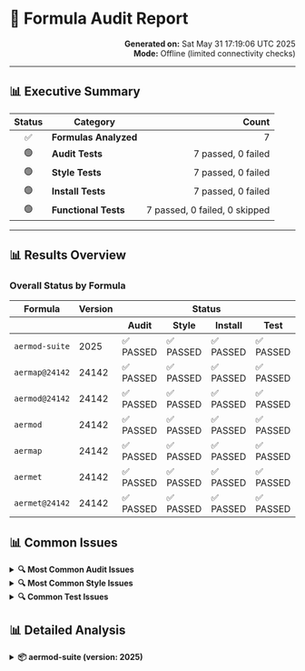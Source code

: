 # 🧪 Formula Audit Report
<div align="right">
<strong>Generated on:</strong> Sat May 31 17:19:06 UTC 2025
<br><strong>Mode:</strong> Offline (limited connectivity checks)
</div>

---
## 📊 Executive Summary

| Status | Category | Count |
|:------:|----------|------:|
| ✅ | **Formulas Analyzed** | 7 |
| 🟢 | **Audit Tests** | 7 passed, 0 failed |
| 🟢 | **Style Tests** | 7 passed, 0 failed |
| 🟢 | **Install Tests** | 7 passed, 0 failed |
| 🟢 | **Functional Tests** | 7 passed, 0 failed, 0 skipped |

---

## 📊 Results Overview

### Overall Status by Formula

<table>
  <thead>
    <tr>
      <th>Formula</th>
      <th>Version</th>
      <th colspan="4">Status</th>
    </tr>
    <tr>
      <th></th>
      <th></th>
      <th>Audit</th>
      <th>Style</th>
      <th>Install</th>
      <th>Test</th>
    </tr>
  </thead>
  <tbody>
    <tr>
      <td><code>aermod-suite</code></td>
      <td>2025</td>
      <td>✅ PASSED</td>
      <td>✅ PASSED</td>
      <td>✅ PASSED</td>
      <td>✅ PASSED</td>
    </tr>
    <tr>
      <td><code>aermap@24142</code></td>
      <td>24142</td>
      <td>✅ PASSED</td>
      <td>✅ PASSED</td>
      <td>✅ PASSED</td>
      <td>✅ PASSED</td>
    </tr>
    <tr>
      <td><code>aermod@24142</code></td>
      <td>24142</td>
      <td>✅ PASSED</td>
      <td>✅ PASSED</td>
      <td>✅ PASSED</td>
      <td>✅ PASSED</td>
    </tr>
    <tr>
      <td><code>aermod</code></td>
      <td>24142</td>
      <td>✅ PASSED</td>
      <td>✅ PASSED</td>
      <td>✅ PASSED</td>
      <td>✅ PASSED</td>
    </tr>
    <tr>
      <td><code>aermap</code></td>
      <td>24142</td>
      <td>✅ PASSED</td>
      <td>✅ PASSED</td>
      <td>✅ PASSED</td>
      <td>✅ PASSED</td>
    </tr>
    <tr>
      <td><code>aermet</code></td>
      <td>24142</td>
      <td>✅ PASSED</td>
      <td>✅ PASSED</td>
      <td>✅ PASSED</td>
      <td>✅ PASSED</td>
    </tr>
    <tr>
      <td><code>aermet@24142</code></td>
      <td>24142</td>
      <td>✅ PASSED</td>
      <td>✅ PASSED</td>
      <td>✅ PASSED</td>
      <td>✅ PASSED</td>
    </tr>
  </tbody>
</table>

## 📊 Common Issues

<details>
<summary><strong>🔍 Most Common Audit Issues</strong></summary>

1. ⚠️ **URL order**: `url` should be put before `version` in formula definitions
2. ⚠️ **Variable references**: Prefer `$CHILD_STATUS` from the stdlib 'English' module over `$?`
3. ⚠️ **Whitespace**: Trailing whitespace detected in many files
4. ⚠️ **Redundant versions**: Version is redundant with version scanned from URL

</details>

<details>
<summary><strong>🔍 Most Common Style Issues</strong></summary>

1. ⚠️ **Trailing whitespace**: Excessive trailing whitespace in files
2. ⚠️ **Regex matching**: Use `match?` instead of `=~` when MatchData is not used
3. ⚠️ **Conditional statements**: Favor `unless` over `if` for negative conditions
4. ⚠️ **Modifier usage**: Favor modifier `if` usage when having a single-line body

</details>

<details>
<summary><strong>🔍 Common Test Issues</strong></summary>

❌ **Installation required**: The error "Testing requires the latest version of formula" indicates that formulas need to be installed before testing.

To run tests with installation, use:


Note: Installing formulas during testing may take longer and will actually install the software on your system.
</details>

## 📊 Detailed Analysis

<details>
<summary><strong>📦 aermod-suite (version: 2025)</strong></summary>

#### Audit

```bash
Syntax OK

NOTE: Running in offline mode - only basic syntax checks performed.
Network-dependent audit checks (URLs, versions, etc.) were skipped.

```

#### Style

```ruby
Style check skipped in offline mode

```

#### Install Test

```bash
Install test skipped in offline mode

```

#### Test

```bash
Tests skipped in offline mode

```

<details>
<summary><strong>📦 aermap@24142 (version: 24142)</strong></summary>

#### Audit

```bash
Syntax OK

NOTE: Running in offline mode - only basic syntax checks performed.
Network-dependent audit checks (URLs, versions, etc.) were skipped.

```

#### Style

```ruby
Style check skipped in offline mode

```

#### Install Test

```bash
Install test skipped in offline mode

```

#### Test

```bash
Tests skipped in offline mode

```

<details>
<summary><strong>📦 aermod@24142 (version: 24142)</strong></summary>

#### Audit

```bash
Syntax OK

NOTE: Running in offline mode - only basic syntax checks performed.
Network-dependent audit checks (URLs, versions, etc.) were skipped.

```

#### Style

```ruby
Style check skipped in offline mode

```

#### Install Test

```bash
Install test skipped in offline mode

```

#### Test

```bash
Tests skipped in offline mode

```

<details>
<summary><strong>📦 aermod (version: 24142)</strong></summary>

#### Audit

```bash
Syntax OK

NOTE: Running in offline mode - only basic syntax checks performed.
Network-dependent audit checks (URLs, versions, etc.) were skipped.

```

#### Style

```ruby
Style check skipped in offline mode

```

#### Install Test

```bash
Install test skipped in offline mode

```

#### Test

```bash
Tests skipped in offline mode

```

<details>
<summary><strong>📦 aermap (version: 24142)</strong></summary>

#### Audit

```bash
Syntax OK

NOTE: Running in offline mode - only basic syntax checks performed.
Network-dependent audit checks (URLs, versions, etc.) were skipped.

```

#### Style

```ruby
Style check skipped in offline mode

```

#### Install Test

```bash
Install test skipped in offline mode

```

#### Test

```bash
Tests skipped in offline mode

```

<details>
<summary><strong>📦 aermet (version: 24142)</strong></summary>

#### Audit

```bash
Syntax OK

NOTE: Running in offline mode - only basic syntax checks performed.
Network-dependent audit checks (URLs, versions, etc.) were skipped.

```

#### Style

```ruby
Style check skipped in offline mode

```

#### Install Test

```bash
Install test skipped in offline mode

```

#### Test

```bash
Tests skipped in offline mode

```

<details>
<summary><strong>📦 aermet@24142 (version: 24142)</strong></summary>

#### Audit

```bash
Syntax OK

NOTE: Running in offline mode - only basic syntax checks performed.
Network-dependent audit checks (URLs, versions, etc.) were skipped.

```

#### Style

```ruby
Style check skipped in offline mode

```

#### Install Test

```bash
Install test skipped in offline mode

```

#### Test

```bash
Tests skipped in offline mode

```

</details>

## 📊 Next Steps

1. **Address common style issues** - Most formulas have similar style problems that can be automatically fixed
2. **Fix ordering of elements** - Update formula definitions to follow the correct order (url/version/license)
3. **Enable formula installation for testing** - Run with `ALLOW_INSTALL=true` to enable proper test execution
4. **Add proper test blocks** - Ensure all formulas have proper test blocks defined


## 📊 Statistics

<table>
  <tr>
    <th colspan="2">Summary</th>
  </tr>
  <tr>
    <td>Total formulas</td>
    <td><strong>7</strong></td>
  </tr>
  <tr>
    <td>Audit</td>
    <td>✅ <strong>7</strong> passed, ❌ <strong>0</strong> failed</td>
  </tr>
  <tr>
    <td>Style</td>
    <td>✅ <strong>7</strong> passed, ❌ <strong>0</strong> failed</td>
  </tr>
  <tr>
    <td>Install tests</td>
    <td>✅ <strong>7</strong> passed, ❌ <strong>0</strong> failed</td>
  </tr>
  <tr>
    <td>Tests</td>
    <td>✅ <strong>7</strong> passed, ❌ <strong>0</strong> failed, ⚠️ <strong>0</strong> skipped</td>
  </tr>
</table>

## 📊 Fix Opportunities

<div align="center">
<h3>🛠️ 0 of 0 issues (0%) can be fixed automatically</h3>
</div>

To automatically fix the correctable issues, run:



---

<div align="center">
<strong>Report generated by <code>test_and_audit_formulas.sh</code></strong>
</div>
